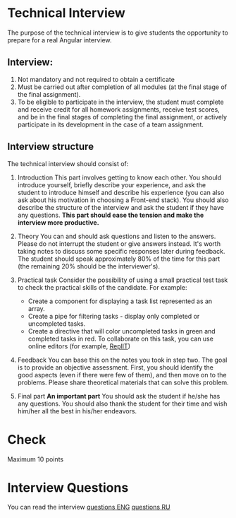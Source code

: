 # Technical Interview

The purpose of the technical interview is to give students the opportunity to prepare for a real Angular interview.

## Interview:

1. Not mandatory and not required to obtain a certificate
2. Must be carried out after completion of all modules (at the final stage of the final assignment).
3. To be eligible to participate in the interview, the student must complete and receive credit for all homework assignments, receive test scores, and be in the final stages of completing the final assignment, or actively participate in its development in the case of a team assignment.

## Interview structure

The technical interview should consist of:

1. Introduction
   This part involves getting to know each other. You should introduce yourself, briefly describe your experience, and ask the student to introduce himself and describe his experience (you can also ask about his motivation in choosing a Front-end stack).
   You should also describe the structure of the interview and ask the student if they have any questions.
   **This part should ease the tension and make the interview more productive.**
2. Theory
   You can and should ask questions and listen to the answers. Please do not interrupt the student or give answers instead. It's worth taking notes to discuss some specific responses later during feedback. The student should speak approximately 80% of the time for this part (the remaining 20% should be the interviewer's).
3. Practical task
   Consider the possibility of using a small practical test task to check the practical skills of the candidate. For example:

   - Create a component for displaying a task list represented as an array.
   - Create a pipe for filtering tasks - display only completed or uncompleted tasks.
   - Create a directive that will color uncompleted tasks in green and completed tasks in red.
   To collaborate on this task, you can use online editors (for example, [ReplIT](https://replit.com/))

4. Feedback
   You can base this on the notes you took in step two. The goal is to provide an objective assessment. First, you should identify the good aspects (even if there were few of them), and then move on to the problems. Please share theoretical materials that can solve this problem.
5. Final part
   **An important part**
   You should ask the student if he/she has any questions. You should also thank the student for their time and wish him/her all the best in his/her endeavors.

# Check

Maximum 10 points

# Interview Questions

You can read the interview
[questions ENG](https://github.com/rolling-scopes-school/tasks/blob/master/angular/modules/interview/questions-ENG.md)
[questions RU](https://github.com/rolling-scopes-school/tasks/blob/master/angular/modules/interview/questions-RU.md)
